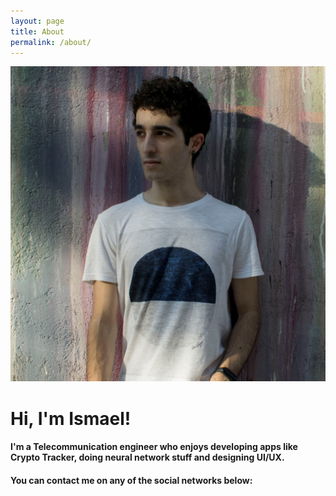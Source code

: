 ```yaml
---
layout: page
title: About
permalink: /about/
---
```


<div class="about-container">
	<img class="img-center" src="/assets/profile1.jpg"/>
	<h1>Hi, I'm Ismael!</h1>
	<h4>I'm a Telecommunication engineer who enjoys developing apps like <b>Crypto Tracker</b>, doing <b>neural network</b> stuff and <b>designing</b> UI/UX.</h4>
	<h4>You can contact me on any of the social networks below:</h4>
</div>





